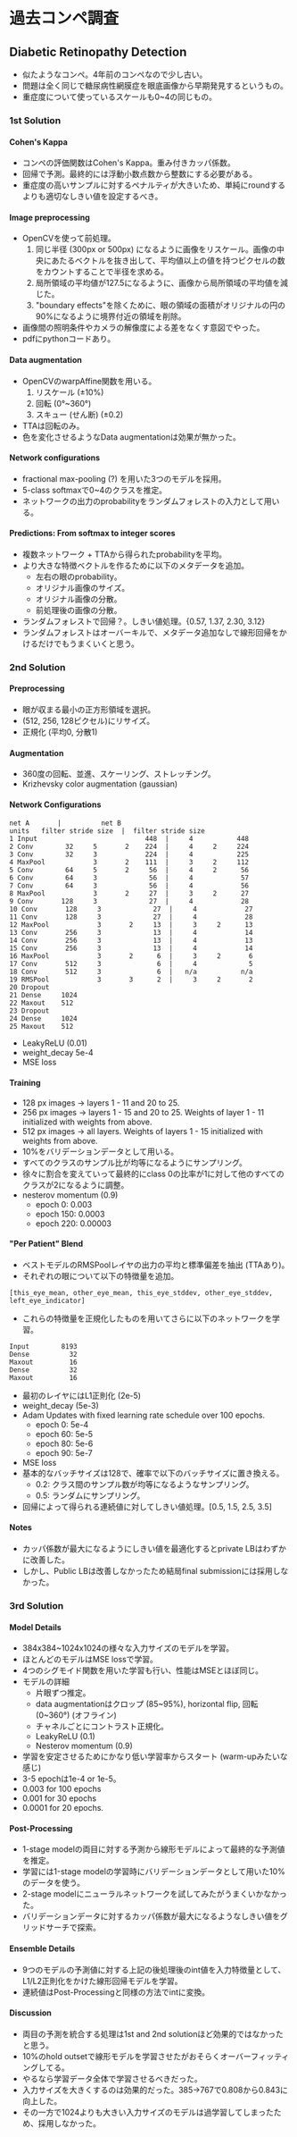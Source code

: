 # 過去コンペ調査

## Diabetic Retinopathy Detection
- 似たようなコンペ。4年前のコンペなので少し古い。
- 問題は全く同じで糖尿病性網膜症を眼底画像から早期発見するというもの。
- 重症度について使っているスケールも0~4の同じもの。

### 1st Solution
#### Cohen's Kappa
- コンペの評価関数はCohen's Kappa。重み付きカッパ係数。
- 回帰で予測。最終的には浮動小数点数から整数にする必要がある。
- 重症度の高いサンプルに対するペナルティが大きいため、単純にroundするよりも適切なしきい値を設定するべき。

#### Image preprocessing
- OpenCVを使って前処理。
  1. 同じ半径 (300px or 500px) になるように画像をリスケール。画像の中央にあたるベクトルを抜き出して、平均値以上の値を持つピクセルの数をカウントすることで半径を求める。
  2. 局所領域の平均値が127.5になるように、画像から局所領域の平均値を減じた。
  3. "boundary effects"を除くために、眼の領域の面積がオリジナルの円の90%になるように境界付近の領域を削除。
- 画像間の照明条件やカメラの解像度による差をなくす意図でやった。
- pdfにpythonコードあり。

#### Data augmentation
- OpenCVのwarpAffine関数を用いる。
  1. リスケール (±10%)
  2. 回転 (0°~360°)
  3. スキュー (せん断) (±0.2)
- TTAは回転のみ。
- 色を変化させるようなData augmentationは効果が無かった。

#### Network configurations
- fractional max-pooling (?) を用いた3つのモデルを採用。
- 5-class softmaxで0~4のクラスを推定。
- ネットワークの出力のprobabilityをランダムフォレストの入力として用いる。

#### Predictions: From softmax to integer scores
- 複数ネットワーク + TTAから得られたprobabilityを平均。
- より大きな特徴ベクトルを作るために以下のメタデータを追加。
  - 左右の眼のprobability。
  - オリジナル画像のサイズ。
  - オリジナル画像の分散。
  - 前処理後の画像の分散。
- ランダムフォレストで回帰？。しきい値処理。{0.57, 1.37, 2.30, 3.12}
- ランダムフォレストはオーバーキルで、メタデータ追加なしで線形回帰をかけるだけでもうまくいくと思う。

### 2nd Solution
#### Preprocessing
- 眼が収まる最小の正方形領域を選択。
- (512, 256, 128ピクセル)にリサイズ。
- 正規化 (平均0, 分散1)

#### Augmentation
- 360度の回転、並進、スケーリング、ストレッチング。
- Krizhevsky color augmentation (gaussian)

#### Network Configurations
```
net A       |          net B
units   filter stride size  |  filter stride size
1 Input                           448  |     4           448
2 Conv        32     5       2    224  |     4     2     224
3 Conv        32     3            224  |     4           225
4 MaxPool            3       2    111  |     3     2     112
5 Conv        64     5       2     56  |     4     2      56
6 Conv        64     3             56  |     4            57
7 Conv        64     3             56  |     4            56
8 MaxPool            3       2     27  |     3     2      27
9 Conv       128     3             27  |     4            28
10 Conv       128     3             27  |     4            27
11 Conv       128     3             27  |     4            28
12 MaxPool            3       2     13  |     3     2      13
13 Conv       256     3             13  |     4            14
14 Conv       256     3             13  |     4            13
15 Conv       256     3             13  |     4            14
16 MaxPool            3       2      6  |     3     2       6
17 Conv       512     3              6  |     4             5
18 Conv       512     3              6  |   n/a           n/a
19 RMSPool            3       3      2  |     3     2       2
20 Dropout
21 Dense     1024
22 Maxout    512
23 Dropout
24 Dense     1024
25 Maxout    512
```
- LeakyReLU (0.01)
- weight_decay 5e-4
- MSE loss

#### Training
- 128 px images -> layers 1 - 11 and 20 to 25.
- 256 px images -> layers 1 - 15 and 20 to 25. Weights of layer 1 - 11 initialized
with weights from above.
- 512 px images -> all layers. Weights of layers 1 - 15 initialized with
weights from above.
- 10%をバリデーションデータとして用いる。
- すべてのクラスのサンプル比が均等になるようにサンプリング。
- 徐々に割合を変えていって最終的にclass 0の比率が1に対して他のすべてのクラスが2になるように調整。
- nesterov momentum (0.9)
  - epoch 0: 0.003
  - epoch 150: 0.0003
  - epoch 220: 0.00003

#### "Per Patient" Blend
- ベストモデルのRMSPoolレイヤの出力の平均と標準偏差を抽出 (TTAあり)。
- それぞれの眼について以下の特徴量を追加。
```
[this_eye_mean, other_eye_mean, this_eye_stddev, other_eye_stddev, left_eye_indicator]
```
- これらの特徴量を正規化したものを用いてさらに以下のネットワークを学習。
```
Input        8193
Dense          32
Maxout         16
Dense          32
Maxout         16
```
- 最初のレイヤにはL1正則化 (2e-5)
- weight_decay (5e-3)
- Adam Updates with fixed learning rate schedule over 100 epochs.
  - epoch 0: 5e-4
  - epoch 60: 5e-5
  - epoch 80: 5e-6
  - epoch 90: 5e-7
- MSE loss
- 基本的なバッチサイズは128で、確率で以下のバッチサイズに置き換える。
  - 0.2: クラス間のサンプル数が均等になるようなサンプリング。
  - 0.5: ランダムにサンプリング。
- 回帰によって得られる連続値に対してしきい値処理。[0.5, 1.5, 2.5, 3.5]

#### Notes
- カッパ係数が最大になるようにしきい値を最適化するとprivate LBはわずかに改善した。
- しかし、Public LBは改善しなかったため結局final submissionには採用しなかった。

### 3rd Solution
#### Model Details
- 384x384~1024x1024の様々な入力サイズのモデルを学習。
- ほとんどのモデルはMSE lossで学習。
- 4つのシグモイド関数を用いた学習も行い、性能はMSEとほぼ同じ。
- モデルの詳細
  - 片眼ずつ推定。
  - data augmentationはクロップ (85\~95%), horizontal flip, 回転 (0\~360°) (オフライン)
  - チャネルごとにコントラスト正規化。
  - LeakyReLU (0.1)
  - Nesterov momentum (0.9)
- 学習を安定させるためにかなり低い学習率からスタート (warm-upみたいな感じ)
- 3-5 epochは1e-4 or 1e-5。
- 0.003 for 100 epochs
- 0.001 for 30 epochs
- 0.0001 for 20 epochs.

#### Post-Processing
- 1-stage modelの両目に対する予測から線形モデルによって最終的な予測値を推定。
- 学習には1-stage modelの学習時にバリデーションデータとして用いた10%のデータを使う。
- 2-stage modelにニューラルネットワークを試してみたがうまくいかなかった。
- バリデーションデータに対するカッパ係数が最大になるようなしきい値をグリッドサーチで探索。

#### Ensemble Details
- 9つのモデルの予測値に対する上記の後処理後のint値を入力特徴量として、L1/L2正則化をかけた線形回帰モデルを学習。
- 連続値はPost-Processingと同様の方法でintに変換。

#### Discussion
- 両目の予測を統合する処理は1st and 2nd solutionほど効果的ではなかったと思う。
- 10%のhold outsetで線形モデルを学習させたがおそらくオーバーフィッティングしてる。
- やるなら学習データ全体で学習させるべきだった。
- 入力サイズを大きくするのは効果的だった。385→767で0.808から0.843に向上した。
- その一方で1024よりも大きい入力サイズのモデルは過学習してしまったため、採用しなかった。
